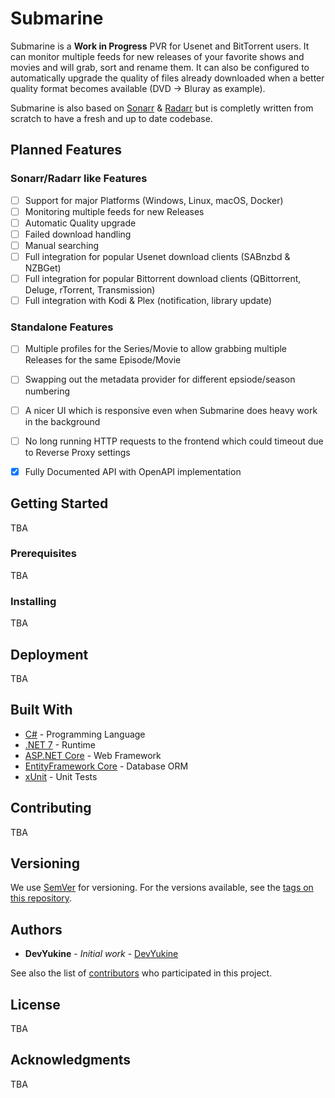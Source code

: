 # Submarine

Submarine is a **Work in Progress** PVR for Usenet and BitTorrent users.
It can monitor multiple feeds for new releases of your favorite shows and movies and will grab, sort and rename them. It can also be configured to automatically upgrade the quality of files already downloaded when a better quality format becomes available (DVD -> Bluray as example).

Submarine is also based on [Sonarr](https://github.com/Sonarr/Sonarr/) & [Radarr](https://github.com/Radarr/Radarr/) but is completly written from scratch to have a fresh and up to date codebase.

## Planned Features

### Sonarr/Radarr like Features
- [ ] Support for major Platforms (Windows, Linux, macOS, Docker)
- [ ] Monitoring multiple feeds for new Releases
- [ ] Automatic Quality upgrade
- [ ] Failed download handling
- [ ] Manual searching
- [ ] Full integration for popular Usenet download clients (SABnzbd & NZBGet)
- [ ] Full integration for popular Bittorrent download clients (QBittorrent, Deluge, rTorrent, Transmission)
- [ ] Full integration with Kodi & Plex (notification, library update)

### Standalone Features
- [ ] Multiple profiles for the Series/Movie to allow grabbing multiple Releases for the same Episode/Movie
- [ ] Swapping out the metadata provider for different epsiode/season numbering
- [ ] A nicer UI which is responsive even when Submarine does heavy work in the background
- [ ] No long running HTTP requests to the frontend which could timeout due to Reverse Proxy settings
- [x] Fully Documented API with OpenAPI implementation


## Getting Started

TBA

### Prerequisites

TBA

### Installing

TBA

## Deployment

TBA

## Built With

* [C#](https://docs.microsoft.com/en-us/dotnet/csharp/) - Programming Language 
* [.NET 7](https://docs.microsoft.com/en-us/dotnet/) - Runtime
* [ASP.NET Core](https://docs.microsoft.com/en-us/aspnet/core/) - Web Framework
* [EntityFramework Core](https://docs.microsoft.com/en-us/ef/core/) - Database ORM
* [xUnit](https://github.com/xunit/xunit) - Unit Tests

## Contributing

TBA

## Versioning

We use [SemVer](http://semver.org/) for versioning. For the versions available, see the [tags on this repository](https://github.com/SimplyMedia/Submarine/tags). 

## Authors

* **DevYukine** - *Initial work* - [DevYukine](https://github.com/DevYukine)

See also the list of [contributors](https://github.com/SimplyMedia/Submarine/contributors) who participated in this project.

## License

TBA

## Acknowledgments

TBA
